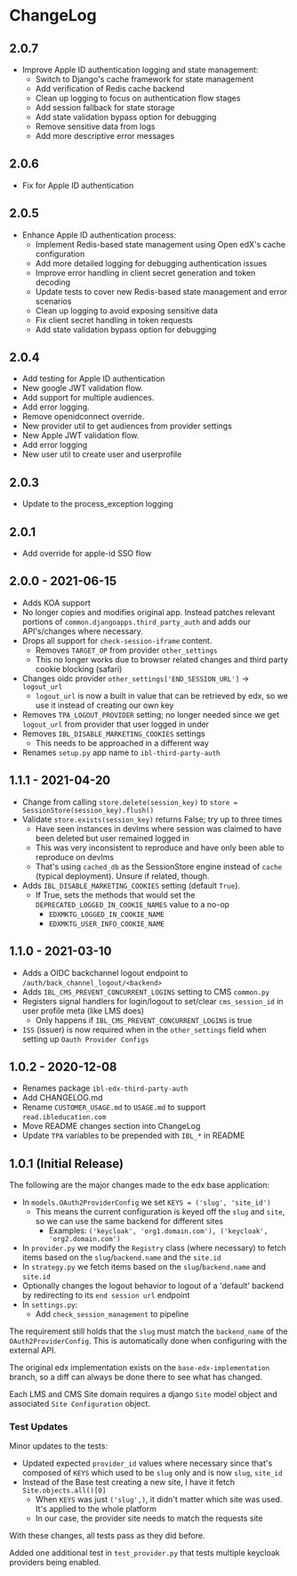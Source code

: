 # ChangeLog

## 2.0.7
- Improve Apple ID authentication logging and state management:
  - Switch to Django's cache framework for state management
  - Add verification of Redis cache backend
  - Clean up logging to focus on authentication flow stages
  - Add session fallback for state storage
  - Add state validation bypass option for debugging
  - Remove sensitive data from logs
  - Add more descriptive error messages

## 2.0.6
- Fix for Apple ID authentication

## 2.0.5
- Enhance Apple ID authentication process:
  - Implement Redis-based state management using Open edX's cache configuration
  - Add more detailed logging for debugging authentication issues
  - Improve error handling in client secret generation and token decoding
  - Update tests to cover new Redis-based state management and error scenarios
  - Clean up logging to avoid exposing sensitive data
  - Fix client secret handling in token requests
  - Add state validation bypass option for debugging

## 2.0.4
- Add testing for Apple ID authentication
- New google JWT validation flow.
- Add support for multiple audiences.
- Add error logging.
- Remove openidconnect override.
- New provider util to get audiences from provider settings
- New Apple JWT validation flow.
- Add error logging
- New user util to create user and userprofile

## 2.0.3
- Update to the process_exception logging

## 2.0.1
- Add override for apple-id SSO flow

## 2.0.0 - 2021-06-15
- Adds KOA support
- No longer copies and modifies original app. Instead patches relevant portions of `common.djangoapps.third_party_auth` and adds our API's/changes where necessary.
- Drops all support for `check-session-iframe` content.
    - Removes `TARGET_OP` from provider `other_settings`
    - This no longer works due to browser related changes and third party cookie blocking (safari)
- Changes oidc provider `other_settings['END_SESSION_URL']` -> `logout_url`
    - `logout_url` is now a built in value that can be retrieved by edx, so we use it instead of creating our own key
- Removes `TPA_LOGOUT_PROVIDER` setting; no longer needed since we get `logout_url` from provider that user logged in under
- Removes `IBL_DISABLE_MARKETING_COOKIES` settings
    - This needs to be approached in a different way
- Renames `setup.py` app name to `ibl-third-party-auth`

## 1.1.1 - 2021-04-20
- Change from calling `store.delete(session_key)` to `store = SessionStore(session_key).flush()`
- Validate `store.exists(session_key)` returns False; try up to three times
    - Have seen instances in devlms where session was claimed to have been deleted but user remained logged in
    - This was very inconsistent to reproduce and have only been able to reproduce on devlms
    - That's using `cached_db` as the SessionStore engine instead of `cache` (typical deployment). Unsure if related, though.
- Adds `IBL_DISABLE_MARKETING_COOKIES` setting (default `True`).
    - If True, sets the methods that would set the `DEPRECATED_LOGGED_IN_COOKIE_NAMES` value to a no-op
        - `EDXMKTG_LOGGED_IN_COOKIE_NAME`
        - `EDXMKTG_USER_INFO_COOKIE_NAME`

## 1.1.0 - 2021-03-10
- Adds a OIDC backchannel logout endpoint to `/auth/back_channel_logout/<backend>`
- Adds `IBL_CMS_PREVENT_CONCURRENT_LOGINS` setting to CMS `common.py`
- Registers signal handlers for login/logout to set/clear `cms_session_id` in user profile meta (like LMS does)
    - Only happens if `IBL_CMS_PREVENT_CONCURRENT_LOGINS` is true
- `ISS` (issuer) is now required when in the `other_settings` field when setting up `Oauth Provider Configs`

## 1.0.2 - 2020-12-08
* Renames package `ibl-edx-third-party-auth`
* Add CHANGELOG.md
* Rename `CUSTOMER_USAGE.md` to `USAGE.md` to support `read.ibleducation.com`
* Move README changes section into ChangeLog
* Update `TPA` variables to be prepended with `IBL_*` in README

## 1.0.1 (Initial Release)
The following are the major changes made to the edx base application:
- In `models.OAuth2ProviderConfig` we set `KEYS = ('slug', 'site_id')`
    - This means the current configuration is keyed off the `slug` and `site`, so we can use the same backend for different sites
        - Examples: `('keycloak', 'org1.domain.com'), ('keycloak', 'org2.domain.com')`
- In `provider.py` we modify the `Registry` class (where necessary) to fetch items based on the `slug`/`backend.name` and the `site.id`
- In `strategy.py` we fetch items based on the `slug`/`backend.name` and `site.id`
- Optionally changes the logout behavior to logout of a 'default' backend by redirecting to its `end session url` endpoint
- In `settings.py`:
    - Add `check_session_management` to pipeline

The requirement still holds that the `slug` must match the `backend_name` of the `OAuth2ProviderConfig`. This is automatically done when configuring with the external API.

The original edx implementation exists on the `base-edx-implementation` branch, so a diff can always be done there to see what has changed.

Each LMS and CMS Site domain requires a django `Site` model object and associated `Site Configuration` object.

### Test Updates
Minor updates to the tests:
- Updated expected `provider_id` values where necessary since that's composed of `KEYS` which used to be `slug` only and is now `slug`, `site_id`
- Instead of the Base test creating a new site, I have it fetch `Site.objects.all()[0]`
    - When `KEYS` was just `('slug',)`, it didn't matter which site was used. It's applied to the whole platform
    - In our case, the provider site needs to match the requests site

With these changes, all tests pass as they did before.

Added one additional test in `test_provider.py` that tests multiple keycloak providers being enabled.
